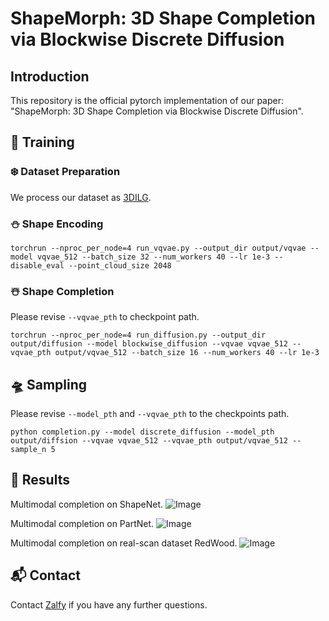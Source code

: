 # ShapeMorph: 3D Shape Completion via Blockwise Discrete Diffusion
## Introduction
This repository is the official pytorch implementation of our paper: "ShapeMorph: 3D Shape Completion via Blockwise Discrete Diffusion".

## 🚀 Training

### ❄️ Dataset Preparation
We process our dataset as [3DILG](https://github.com/1zb/3DILG).

### ⛄ Shape Encoding
```
torchrun --nproc_per_node=4 run_vqvae.py --output_dir output/vqvae --model vqvae_512 --batch_size 32 --num_workers 40 --lr 1e-3 --disable_eval --point_cloud_size 2048
```

### ☃️ Shape Completion
Please revise ```--vqvae_pth``` to checkpoint path. 
```
torchrun --nproc_per_node=4 run_diffusion.py --output_dir output/diffusion --model blockwise_diffusion --vqvae vqvae_512 --vqvae_pth output/vqvae_512 --batch_size 16 --num_workers 40 --lr 1e-3 
```

## 🛸 Sampling
Please revise ```--model_pth``` and ```--vqvae_pth``` to the checkpoints path.
```
python completion.py --model discrete_diffusion --model_pth output/diffsion --vqvae vqvae_512 --vqvae_pth output/vqvae_512 --sample_n 5 
```

## 🏁 Results
Multimodal completion on ShapeNet.
![Image](assets/Shapenet.jpg)

Multimodal completion on PartNet.
![Image](assets/Partnet.jpg)

Multimodal completion on real-scan dataset RedWood.
![Image](assets/Redwood.jpg)

## 📬 Contact
Contact [Zalfy](zalfy_code@163.com) if you have any further questions.
